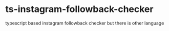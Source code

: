 # ts-instagram-followback-checker
typescript based instagram followback checker but there is other language 
